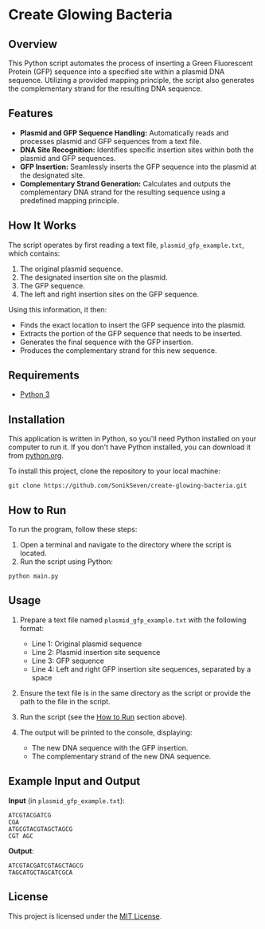 # Create Glowing Bacteria

## Overview
This Python script automates the process of inserting a Green Fluorescent Protein (GFP) sequence into a specified site within a plasmid DNA sequence. Utilizing a provided mapping principle, the script also generates the complementary strand for the resulting DNA sequence.

## Features
- **Plasmid and GFP Sequence Handling:** Automatically reads and processes plasmid and GFP sequences from a text file.
- **DNA Site Recognition:** Identifies specific insertion sites within both the plasmid and GFP sequences.
- **GFP Insertion:** Seamlessly inserts the GFP sequence into the plasmid at the designated site.
- **Complementary Strand Generation:** Calculates and outputs the complementary DNA strand for the resulting sequence using a predefined mapping principle.

## How It Works
The script operates by first reading a text file, `plasmid_gfp_example.txt`, which contains:
1. The original plasmid sequence.
2. The designated insertion site on the plasmid.
3. The GFP sequence.
4. The left and right insertion sites on the GFP sequence.

Using this information, it then:
- Finds the exact location to insert the GFP sequence into the plasmid.
- Extracts the portion of the GFP sequence that needs to be inserted.
- Generates the final sequence with the GFP insertion.
- Produces the complementary strand for this new sequence.

## Requirements

- [Python 3](https://www.python.org/downloads/)

## Installation

This application is written in Python, so you'll need Python installed on your computer to run it. If you don't have Python installed, you can download it from [python.org](https://www.python.org/downloads/).

To install this project, clone the repository to your local machine:

```
git clone https://github.com/SonikSeven/create-glowing-bacteria.git
```

## How to Run

To run the program, follow these steps:

1. Open a terminal and navigate to the directory where the script is located.
2. Run the script using Python:

```
python main.py
```

## Usage

1. Prepare a text file named `plasmid_gfp_example.txt` with the following format:
    - Line 1: Original plasmid sequence
    - Line 2: Plasmid insertion site sequence
    - Line 3: GFP sequence
    - Line 4: Left and right GFP insertion site sequences, separated by a space

2. Ensure the text file is in the same directory as the script or provide the path to the file in the script.

3. Run the script (see the [How to Run](#how-to-run) section above).

4. The output will be printed to the console, displaying:
    - The new DNA sequence with the GFP insertion.
    - The complementary strand of the new DNA sequence.

## Example Input and Output

**Input** (in `plasmid_gfp_example.txt`):
```
ATCGTACGATCG
CGA
ATGCGTACGTAGCTAGCG
CGT AGC
```

**Output**:
```
ATCGTACGATCGTAGCTAGCG
TAGCATGCTAGCATCGCA
```

## License

This project is licensed under the [MIT License](LICENSE.txt).
